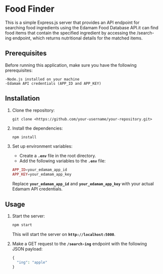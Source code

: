 # Food Finder

This is a simple Express.js server that provides an API endpoint for searching food ingredients using the Edamam Food Database API.it can find food items that contain the specified ingredient by accessing the /search-ing endpoint, which returns nutritional details for the matched items.


## Prerequisites

Before running this application, make sure you have the following prerequisites:

    -Node.js installed on your machine
    -Edamam API credentials (APP_ID and APP_KEY)

## Installation

1. Clone the repository:
    
    ```
    git clone <https://github.com/your-username/your-repository.git>
    ```
    
2. Install the dependencies:
    
    ```php
    npm install
    ```
    
3. Set up environment variables:
    - Create a **`.env`** file in the root directory.
    - Add the following variables to the **`.env`** file:
    
    ```php
    APP_ID=your_edamam_app_id
    APP_KEY=your_edamam_app_key
    ```
    
    Replace **`your_edamam_app_id`** and **`your_edamam_app_key`** with your actual Edamam API credentials.
    

## **Usage**

1. Start the server:
    
    ```php
    npm start
    ```
    
    This will start the server on **`http://localhost:5000`**.
    
2. Make a GET  request to the **`/search-ing`** endpoint with the following JSON payload:
    
    ```php
    {
      "ing": "apple"
    }
    ```
    


